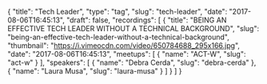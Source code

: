 {
  "title": "Tech Leader",
  "type": "tag",
  "slug": "tech-leader",
  "date": "2017-08-06T16:45:13",
  "draft": false,
  "recordings": [
    {
      "title": "BEING AN EFFECTIVE TECH LEADER WITHOUT A TECHNICAL BACKGROUND",
      "slug": "being-an-effective-tech-leader-without-a-technical-background",
      "thumbnail": "https://i.vimeocdn.com/video/650784688_295x166.jpg",
      "date": "2017-08-06T16:45:13",
      "meetups": [
        {
          "name": "ACT-W",
          "slug": "act-w"
        }
      ],
      "speakers": [
        {
          "name": "Debra Cerda",
          "slug": "debra-cerda"
        },
        {
          "name": "Laura Musa",
          "slug": "laura-musa"
        }
      ]
    }
  ]
}